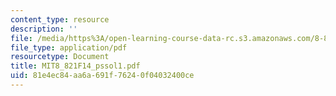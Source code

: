 ```yaml
---
content_type: resource
description: ''
file: /media/https%3A/open-learning-course-data-rc.s3.amazonaws.com/8-821-string-theory-and-holographic-duality-fall-2014/81e4ec84aa6a691f76240f04032400ce_MIT8_821F14_pssol1.pdf
file_type: application/pdf
resourcetype: Document
title: MIT8_821F14_pssol1.pdf
uid: 81e4ec84-aa6a-691f-7624-0f04032400ce
---
```

